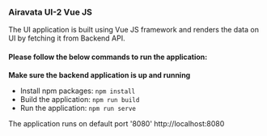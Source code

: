 ### Airavata UI-2 Vue JS

The UI application is built using Vue JS framework and renders the data on UI by fetching it from Backend API.

#### Please follow the below commands to run the application:

**Make sure the backend application is up and running**
- Install npm packages: ``` npm install ```
- Build the application: ``` npm run build ```
- Run the application: ``` npm run serve ```


The application runs on default port '8080'
http://localhost:8080
